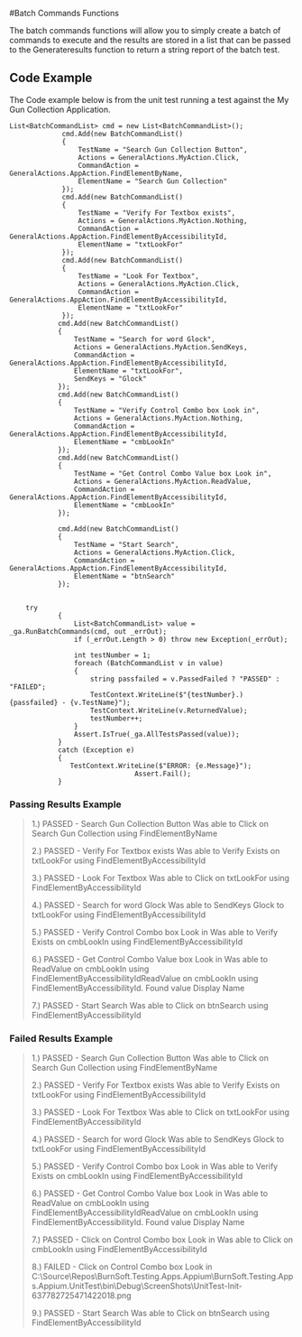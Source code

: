 #Batch Commands Functions

The batch commands functions will allow you to simply create a batch of commands to execute and the results
are stored in a list that can be passed to the Generateresults function to return a string report 
of the batch test.


## Code Example

The Code example below is from the unit test running a test against the My Gun Collection Application.
```
List<BatchCommandList> cmd = new List<BatchCommandList>();
             cmd.Add(new BatchCommandList()
             {
                 TestName = "Search Gun Collection Button",
                 Actions = GeneralActions.MyAction.Click,
                 CommandAction = GeneralActions.AppAction.FindElementByName,
                 ElementName = "Search Gun Collection"
             });
             cmd.Add(new BatchCommandList()
             {
                 TestName = "Verify For Textbox exists",
                 Actions = GeneralActions.MyAction.Nothing,
                 CommandAction = GeneralActions.AppAction.FindElementByAccessibilityId,
                 ElementName = "txtLookFor"
             });
             cmd.Add(new BatchCommandList()
             {
                 TestName = "Look For Textbox",
                 Actions = GeneralActions.MyAction.Click,
                 CommandAction = GeneralActions.AppAction.FindElementByAccessibilityId,
                 ElementName = "txtLookFor"
             });
            cmd.Add(new BatchCommandList()
            {
                TestName = "Search for word Glock",
                Actions = GeneralActions.MyAction.SendKeys,
                CommandAction = GeneralActions.AppAction.FindElementByAccessibilityId,
                ElementName = "txtLookFor",
                SendKeys = "Glock"
            });
            cmd.Add(new BatchCommandList()
            {
                TestName = "Verify Control Combo box Look in",
                Actions = GeneralActions.MyAction.Nothing,
                CommandAction = GeneralActions.AppAction.FindElementByAccessibilityId,
                ElementName = "cmbLookIn"
            });
            cmd.Add(new BatchCommandList()
            {
                TestName = "Get Control Combo Value box Look in",
                Actions = GeneralActions.MyAction.ReadValue,
                CommandAction = GeneralActions.AppAction.FindElementByAccessibilityId,
                ElementName = "cmbLookIn"
            });

            cmd.Add(new BatchCommandList()
            {
                TestName = "Start Search",
                Actions = GeneralActions.MyAction.Click,
                CommandAction = GeneralActions.AppAction.FindElementByAccessibilityId,
                ElementName = "btnSearch"
            });


	try
            {
                List<BatchCommandList> value = _ga.RunBatchCommands(cmd, out _errOut);
                if (_errOut.Length > 0) throw new Exception(_errOut);

                int testNumber = 1;
                foreach (BatchCommandList v in value)
                {
                    string passfailed = v.PassedFailed ? "PASSED" : "FAILED";
                    TestContext.WriteLine($"{testNumber}.) {passfailed} - {v.TestName}");
                    TestContext.WriteLine(v.ReturnedValue);
                    testNumber++;
                }
                Assert.IsTrue(_ga.AllTestsPassed(value));
            }
            catch (Exception e)
            {
               TestContext.WriteLine($"ERROR: {e.Message}");
			                   Assert.Fail();
            }
```

### Passing Results Example

> 1.) PASSED - Search Gun Collection Button
> Was able to Click on Search Gun Collection using FindElementByName
> 
> 2.) PASSED - Verify For Textbox exists
> Was able to Verify Exists on txtLookFor using FindElementByAccessibilityId
> 
> 3.) PASSED - Look For Textbox
> Was able to Click on txtLookFor using FindElementByAccessibilityId
> 
> 4.) PASSED - Search for word Glock
> Was able to SendKeys Glock to txtLookFor using FindElementByAccessibilityId
> 
> 5.) PASSED - Verify Control Combo box Look in
> Was able to Verify Exists on cmbLookIn using FindElementByAccessibilityId
> 
> 6.) PASSED - Get Control Combo Value box Look in
> Was able to ReadValue on cmbLookIn using FindElementByAccessibilityIdReadValue on cmbLookIn using FindElementByAccessibilityId. Found value Display Name
> 
> 7.) PASSED - Start Search
> Was able to Click on btnSearch using FindElementByAccessibilityId

### Failed Results Example


> 1.) PASSED - Search Gun Collection Button
> Was able to Click on Search Gun Collection using FindElementByName
> 
> 2.) PASSED - Verify For Textbox exists
> Was able to Verify Exists on txtLookFor using FindElementByAccessibilityId 
> 
> 3.) PASSED - Look For Textbox
> Was able to Click on txtLookFor using FindElementByAccessibilityId
> 
> 4.) PASSED - Search for word Glock
> Was able to SendKeys Glock to txtLookFor using FindElementByAccessibilityId
> 
> 5.) PASSED - Verify Control Combo box Look in
> Was able to Verify Exists on cmbLookIn using FindElementByAccessibilityId
> 
> 6.) PASSED - Get Control Combo Value box Look in
> Was able to ReadValue on cmbLookIn using FindElementByAccessibilityIdReadValue on cmbLookIn using FindElementByAccessibilityId. Found value Display Name
> 
> 7.) PASSED - Click on Control Combo box Look in
> Was able to Click on cmbLookIn using FindElementByAccessibilityId
> 
> 8.) FAILED - Click on Control Combo box Look in
> C:\Source\Repos\BurnSoft.Testing.Apps.Appium\BurnSoft.Testing.Apps.Appium.UnitTest\bin\Debug\ScreenShots\UnitTest-Init-637782725471422018.png
> 
> 9.) PASSED - Start Search
> Was able to Click on btnSearch using FindElementByAccessibilityId
